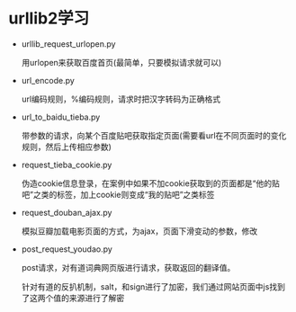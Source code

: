 # urllib2学习 #

- urllib_request_urlopen.py
    
    用urlopen来获取百度首页(最简单，只要模拟请求就可以)

- url_encode.py
    
    url编码规则，%编码规则，请求时把汉字转码为正确格式

- url_to_baidu_tieba.py
    
    带参数的请求，向某个百度贴吧获取指定页面(需要看url在不同页面时的变化规则，然后上传相应参数)

- request_tieba_cookie.py
    
    伪造cookie信息登录，在案例中如果不加cookie获取到的页面都是“他的贴吧”之类的标签，加上cookie则变成“我的贴吧”之类标签

- request_douban_ajax.py

    模拟豆瓣加载电影页面的方式，为ajax，页面下滑变动的参数，修改

- post_request_youdao.py

    post请求，对有道词典网页版进行请求，获取返回的翻译值。
    
    针对有道的反扒机制，salt，和sign进行了加密，我们通过网站页面中js找到了这两个值的来源进行了解密